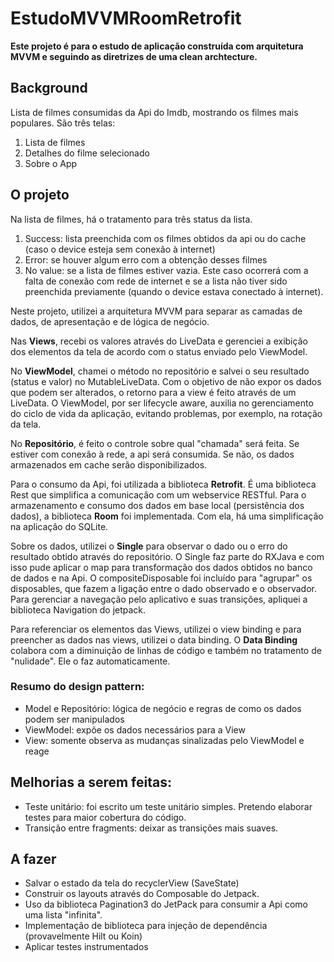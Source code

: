 # EstudoMVVMRoomRetrofit

**Este projeto é para o estudo de aplicação construída com arquitetura MVVM e 
seguindo as diretrizes de uma clean archtecture.**

## Background
Lista de filmes consumidas da Api do Imdb, mostrando os filmes mais populares.
São três telas:
1. Lista de filmes
2. Detalhes do filme selecionado 
3. Sobre o App

## O projeto

Na lista de filmes, há o tratamento para três status da lista.
1. Success: lista preenchida com os filmes obtidos da api ou do cache (caso o device esteja sem 
   conexão à internet)
2. Error: se houver algum erro com a obtenção desses filmes
3. No value: se a lista de filmes estiver vazia. Este caso ocorrerá com a falta de conexão 
com rede de internet e se a lista não tiver sido preenchida previamente (quando o device estava 
   conectado à internet).
   

Neste projeto, utilizei a arquitetura MVVM para separar as camadas de dados, de apresentação e 
de lógica de negócio. 

Nas **Views**, recebi os valores através do LiveData e gerenciei a exibição dos elementos da tela de 
acordo com o status enviado pelo ViewModel. 

No **ViewModel**, chamei o método no repositório e salvei o seu resultado (status e valor) no MutableLiveData.
Com o objetivo de não expor os dados que podem ser alterados, o retorno para a view é feito através de um LiveData. O ViewModel, por ser lifecycle aware, auxilia no gerenciamento do ciclo de vida da aplicação, evitando problemas, por exemplo, na rotação da tela.

No **Repositório**, é feito o controle sobre qual "chamada" será feita. Se estiver com conexão à rede, a
api será consumida.
Se não, os dados armazenados em cache serão disponibilizados. 

Para o consumo da Api, foi utilizada a biblioteca **Retrofit**. É uma biblioteca Rest que simplifica a comunicação com um webservice RESTful.
Para o armazenamento e consumo dos dados em base local (persistência dos dados), a biblioteca **Room** foi implementada. Com ela, há uma simplificação na aplicação do SQLite.

Sobre os dados, utilizei o **Single** para observar o dado ou o erro do resultado obtido através do repositório.
O Single faz parte do RXJava e com isso pude aplicar o map para transformação dos dados obtidos no banco de dados e na Api.
O compositeDisposable foi incluído para "agrupar" os disposables, que fazem a ligação entre o dado observado e o observador.
Para gerenciar a navegação pelo aplicativo e suas transições, apliquei a biblioteca Navigation do jetpack. 

Para referenciar os elementos das Views, utilizei o view binding e para preencher as dados nas views, utilizei o data binding.
O **Data Binding** colabora com a diminuição de linhas de código e também no tratamento de "nulidade". Ele o faz automaticamente.

### Resumo do design pattern:
- Model e Repositório: lógica de negócio e regras de como os dados podem ser manipulados
- ViewModel: expõe os dados necessários para a View
- View: somente observa as mudanças sinalizadas pelo ViewModel e reage

## Melhorias a serem feitas:
- Teste unitário: foi escrito um teste unitário simples. Pretendo elaborar testes para maior cobertura do código.
- Transição entre fragments: deixar as transições mais suaves.

## A fazer
- Salvar o estado da tela do recyclerView (SaveState)
- Construir os layouts através do Composable do Jetpack.
- Uso da biblioteca Pagination3 do JetPack para consumir a Api como uma lista "infinita".
- Implementação de biblioteca para injeção de dependência (provavelmente Hilt ou Koin)
- Aplicar testes instrumentados
